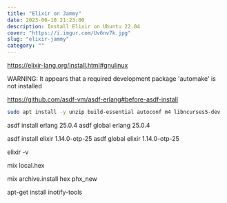 ```yaml
---
title: "Elixir on Jammy"
date: 2023-06-18 21:23:00
description: Install Elixir on Ubuntu 22.04
cover: "https://i.imgur.com/Uv6nv7k.jpg"
slug: "elixir-jammy"
category: ""
---
```


https://elixir-lang.org/install.html#gnulinux

WARNING: It appears that a required development package 'automake' is not installed

https://github.com/asdf-vm/asdf-erlang#before-asdf-install

```bash
sudo apt install -y unzip build-essential autoconf m4 libncurses5-dev
```

asdf install erlang 25.0.4
asdf global erlang 25.0.4

asdf install elixir 1.14.0-otp-25
asdf global elixir 1.14.0-otp-25

elixir -v

mix local.hex

mix archive.install hex phx_new

apt-get install inotify-tools